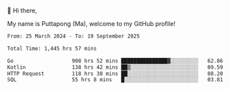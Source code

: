 👋 Hi there,

My name is Puttapong (Ma), welcome to my GitHub profile!

<!--START_SECTION:waka-->

```txt
From: 25 March 2024 - To: 19 September 2025

Total Time: 1,445 hrs 57 mins

Go                   908 hrs 52 mins ███████████████▓░░░░░░░░░   62.86 %
Kotlin               138 hrs 42 mins ██▒░░░░░░░░░░░░░░░░░░░░░░   09.59 %
HTTP Request         118 hrs 38 mins ██░░░░░░░░░░░░░░░░░░░░░░░   08.20 %
SQL                  55 hrs 8 mins   █░░░░░░░░░░░░░░░░░░░░░░░░   03.81 %
```

<!--END_SECTION:waka-->
